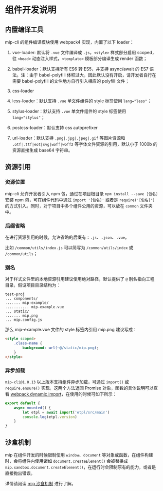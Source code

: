 # 组件开发说明

## 内置编译工具

mip-cli 的组件编译模块使用 webpack4 实现，内置了以下 loader：

1. vue-loader: 默认将 `.vue` 文件编译成 `.js`，`<style>` 样式部分启用 scoped，往 `<head>` 动态注入样式，`<template>` 模板部分编译生成 render 函数；

2. babel-loader：默认支持所有 ES6 转 ES5，并支持 async/await 的 ES7 语法。注：由于 babel-polyfill 体积过大，因此默认没有开启，请开发者自行在需要 babel-polyfill 的文件地方自行引入相应的 polyfill 文件；

3. css-loader

4. less-loader：默认支持 `.vue` 单文件组件的 style 标签使用 `lang="less"`；

5. stylus-loader：默认支持 `.vue` 单文件组件的 style 标签使用 `lang="stylus"`；

6. postcss-loader：默认支持 css autoprefixer

7. url-loader：默认支持 `.png|.jpg|.jpeg|.gif` 等图片资源和 `.otf|.ttf|eot|svg|woff|woff2` 等字体文件资源的引用，默认小于 1000b 的资源直接生成 base64 字符串。

## 资源引用

### 资源位置

mip-cli 允许开发者引入 npm 包，通过在项目根目录 `npm install --save [包名]` 安装 npm 包，可在组件代码中通过 `import '[包名]'` 或者是 `require('[包名]')` 的方式引入。同时，对于项目中多个组件公用的资源，可以放在 `common` 文件夹中。

### 后缀省略

在进行资源引用的时候，允许省略的后缀有：`.js`、`.json`、`.vue`。

比如 `/common/utils/index.js` 可以简写为 `/common/utils/index` 或 `/common/utils`；

### 别名

对于样式文件里的本地资源引用建议使用绝对路径，默认提供了 `@` 别名指向工程目录，假设项目目录结构为：

```
test-proj
... components/
....... mip-example/
........... mip-example.vue
... static/
....... mip.png
... mip.config.js
```

那么 mip-example.vue 文件的 style 标签内引用 mip.png 建议写成：

```html
<style scoped>
    .class-name {
        background: url(~@/static/mip.png);
    }
</style>
```

### 异步加载

`mip-cli@1.0.13` 以上版本支持组件异步加载，可通过 `import()` 或 `require.ensure()` 实现，这两个方法返回 Promise 对象，函数的具体说明可以查看 [webpack dynamic import](https://webpack.js.org/guides/code-splitting/#dynamic-imports)，在使用的时候可如下所示：

```javascript
export default {
    async mounted() {
        let etpl = await import('etpl/src/main')
        console.log(etpl.version)
    }
}
```

## 沙盒机制

mip 在组件开发的时候限制使用 `window`、`document` 等对象或函数，在组件构建时，会将组件内使用诸如 `document.createElement()` 会被替换成 `mip.sandbox.document.createElement()`，在运行时会限制原有的能力，或者是直接抛出错误。

详情请阅读 [mip 沙盒机制](../util/sandbox.md) 进行了解。
